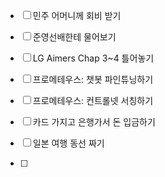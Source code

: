 - [ ] 민주 어머니께 회비 받기
- [ ] 준영선배한테 물어보기
- [ ] LG Aimers Chap 3~4 틀어놓기
- [ ] 프로메테우스: 챗봇 파인튜닝하기
- [ ] 프로메테우스: 컨트롤넷 서칭하기

- [ ] 카드 가지고 은행가서 돈 입금하기
- [ ] 일본 여행 동선 짜기
- [ ] 